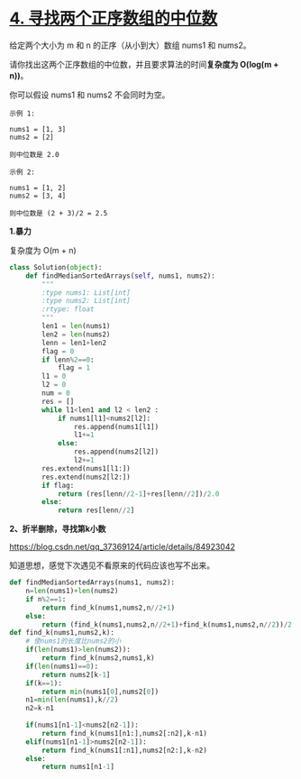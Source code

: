 # [4. 寻找两个正序数组的中位数](https://leetcode-cn.com/problems/median-of-two-sorted-arrays/)

给定两个大小为 m 和 n 的正序（从小到大）数组 nums1 和 nums2。

请你找出这两个正序数组的中位数，并且要求算法的时间**复杂度为 O(log(m + n))**。

你可以假设 nums1 和 nums2 不会同时为空。

```
示例 1:

nums1 = [1, 3]
nums2 = [2]

则中位数是 2.0

示例 2:

nums1 = [1, 2]
nums2 = [3, 4]

则中位数是 (2 + 3)/2 = 2.5
```

**1.暴力**

复杂度为 O(m + n)

```python
class Solution(object):
    def findMedianSortedArrays(self, nums1, nums2):
        """
        :type nums1: List[int]
        :type nums2: List[int]
        :rtype: float
        """
        len1 = len(nums1)
        len2 = len(nums2)
        lenn = len1+len2
        flag = 0
        if lenn%2==0:
            flag = 1
        l1 = 0
        l2 = 0
        num = 0
        res = []
        while l1<len1 and l2 < len2 :
            if nums1[l1]<nums2[l2]:
                res.append(nums1[l1])
                l1+=1
            else:
                res.append(nums2[l2])
                l2+=1
        res.extend(nums1[l1:])
        res.extend(nums2[l2:])
        if flag:
            return (res[lenn//2-1]+res[lenn//2])/2.0
        else:
            return res[lenn//2]
```

**2、折半删除，寻找第k小数**

<https://blog.csdn.net/qq_37369124/article/details/84923042>

知道思想，感觉下次遇见不看原来的代码应该也写不出来。

```python
def findMedianSortedArrays(nums1, nums2):
    n=len(nums1)+len(nums2)
    if n%2==1: 
        return find_k(nums1,nums2,n//2+1)
    else:
        return (find_k(nums1,nums2,n//2+1)+find_k(nums1,nums2,n//2))/2
def find_k(nums1,nums2,k):
 	# 使nums1的长度比nums2的小
    if(len(nums1)>len(nums2)):
        return find_k(nums2,nums1,k)
    if(len(nums1)==0):
        return nums2[k-1]
    if(k==1):
        return min(nums1[0],nums2[0])
    n1=min(len(nums1),k//2)
    n2=k-n1
  
    if(nums1[n1-1]<nums2[n2-1]):
        return find_k(nums1[n1:],nums2[:n2],k-n1)
    elif(nums1[n1-1]>nums2[n2-1]):
        return find_k(nums1[:n1],nums2[n2:],k-n2)
    else:
        return nums1[n1-1]
```











